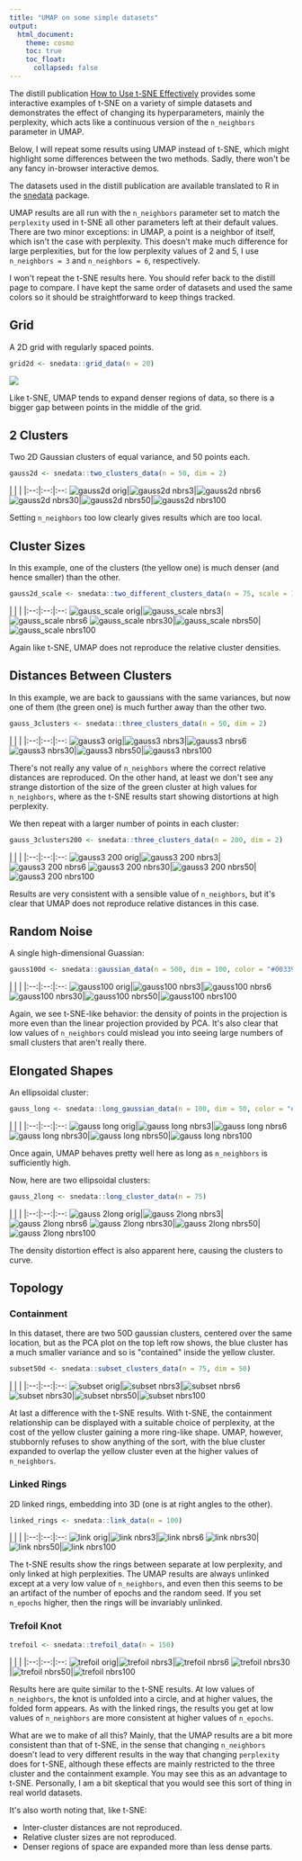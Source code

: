 ```yaml
---
title: "UMAP on some simple datasets"
output:
  html_document:
    theme: cosmo
    toc: true
    toc_float:
      collapsed: false
---
```


The distill publication 
[How to Use t-SNE Effectively](https://distill.pub/2016/misread-tsne/) provides
some interactive examples of t-SNE on a variety of simple datasets and
demonstrates the effect of changing its hyperparameters, mainly the perplexity,
which acts like a continuous version of the `n_neighbors` parameter in UMAP.

Below, I will repeat some results using UMAP instead of t-SNE, which might
highlight some differences between the two methods. Sadly, there won't be any
fancy in-browser interactive demos.

The datasets used in the distill publication are available translated to R in
the [snedata](https://github.com/jlmelville/snedata) package.

UMAP results are all run with the `n_neighbors` parameter set to match the 
`perplexity` used in t-SNE all other parameters left at their default values.
There are two minor exceptions: in UMAP, a point is a neighbor of itself, 
which isn't the case with perplexity. This doesn't make much difference for
large perplexities, but for the low perplexity values of 2 and 5, I use
`n_neighbors = 3` and `n_neighbors = 6`, respectively.

I won't repeat the t-SNE results here. You should refer back to the distill
page to compare. I have kept the same order of datasets and used the same colors
so it should be straightforward to keep things tracked.

## Grid

A 2D grid with regularly spaced points.

```R
grid2d <- snedata::grid_data(n = 20)
```

![](../img/simple/grid2d.png)

Like t-SNE, UMAP tends to expand denser regions of data, so there is a bigger
gap between points in the middle of the grid.

## 2 Clusters

Two 2D Gaussian clusters of equal variance, and 50 points each.

```R
gauss2d <- snedata::two_clusters_data(n = 50, dim = 2)
```

| | | 
|:--:|:--:|:--:
![gauss2d orig](../img/simple/gauss2d_orig.png)|![gauss2d nbrs3](../img/simple/gauss2d_nbrs3.png)|![gauss2d nbrs6](../img/simple/gauss2d_nbrs6.png)
![gauss2d nbrs30](../img/simple/gauss2d_nbrs30.png)|![gauss2d nbrs50](../img/simple/gauss2d_nbrs50.png)|![gauss2d nbrs100](../img/simple/gauss2d_nbrs100.png)

Setting `n_neighbors` too low clearly gives results which are too local.

## Cluster Sizes

In this example, one of the clusters (the yellow one) is much denser (and hence
smaller) than the other.

```R
gauss2d_scale <- snedata::two_different_clusters_data(n = 75, scale = 10, dim = 2)
```

| | | 
|:--:|:--:|:--:
![gauss_scale orig](../img/simple/gauss_scale_orig.png)|![gauss_scale nbrs3](../img/simple/gauss_scale_nbrs3.png)|![gauss_scale nbrs6](../img/simple/gauss_scale_nbrs6.png)
![gauss_scale nbrs30](../img/simple/gauss_scale_nbrs30.png)|![gauss_scale nbrs50](../img/simple/gauss_scale_nbrs50.png)|![gauss_scale nbrs100](../img/simple/gauss_scale_nbrs100.png)

Again like t-SNE, UMAP does not reproduce the relative cluster densities.

## Distances Between Clusters

In this example, we are back to gaussians with the same variances, but now
one of them (the green one) is much further away than the other two.

```R
gauss_3clusters <- snedata::three_clusters_data(n = 50, dim = 2)
```

| | | 
|:--:|:--:|:--:
![gauss3 orig](../img/simple/gauss3_orig.png)|![gauss3 nbrs3](../img/simple/gauss3_nbrs3.png)|![gauss3 nbrs6](../img/simple/gauss3_nbrs6.png)
![gauss3 nbrs30](../img/simple/gauss3_nbrs30.png)|![gauss3 nbrs50](../img/simple/gauss3_nbrs50.png)|![gauss3 nbrs100](../img/simple/gauss3_nbrs100.png)

There's not really any value of `n_neighbors` where the correct relative
distances are reproduced. On the other hand, at least we don't see any strange
distortion of the size of the green cluster at high values for `n_neighbors`,
where as the t-SNE results start showing distortions at high perplexity.

We then repeat with a larger number of points in each cluster:

```R
gauss_3clusters200 <- snedata::three_clusters_data(n = 200, dim = 2)
```

| | | 
|:--:|:--:|:--:
![gauss3 200 orig](../img/simple/gauss3_200_orig.png)|![gauss3 200 nbrs3](../img/simple/gauss3_200_nbrs3.png)|![gauss3 200 nbrs6](../img/simple/gauss3_200_nbrs6.png)
![gauss3 200 nbrs30](../img/simple/gauss3_200_nbrs30.png)|![gauss3 200 nbrs50](../img/simple/gauss3_200_nbrs50.png)|![gauss3 200 nbrs100](../img/simple/gauss3_200_nbrs100.png)

Results are very consistent with a sensible value of `n_neighbors`, but it's 
clear that UMAP does not reproduce relative distances in this case.

## Random Noise

A single high-dimensional Guassian:

```R
gauss100d <- snedata::gaussian_data(n = 500, dim = 100, color = "#003399")
```

| | | 
|:--:|:--:|:--:
![gauss100 orig](../img/simple/gauss100_orig.png)|![gauss100 nbrs3](../img/simple/gauss100_nbrs3.png)|![gauss100 nbrs6](../img/simple/gauss100_nbrs6.png)
![gauss100 nbrs30](../img/simple/gauss100_nbrs30.png)|![gauss100 nbrs50](../img/simple/gauss100_nbrs50.png)|![gauss100 nbrs100](../img/simple/gauss100_nbrs100.png)

Again, we see t-SNE-like behavior: the density of points in the projection
is more even than the linear projection provided by PCA. It's also clear that
low values of `n_neighbors` could mislead you into seeing large numbers of 
small clusters that aren't really there.

## Elongated Shapes

An ellipsoidal cluster:

```R
gauss_long <- snedata::long_gaussian_data(n = 100, dim = 50, color = "#003399")
```

| | | 
|:--:|:--:|:--:
![gauss long orig](../img/simple/gauss_long_orig.png)|![gauss long nbrs3](../img/simple/gauss_long_nbrs3.png)|![gauss long nbrs6](../img/simple/gauss_long_nbrs6.png)
![gauss long nbrs30](../img/simple/gauss_long_nbrs30.png)|![gauss long nbrs50](../img/simple/gauss_long_nbrs50.png)|![gauss long nbrs100](../img/simple/gauss_long_nbrs100.png)

Once again, UMAP behaves pretty well here as long as `n_neighbors` is 
sufficiently high.

Now, here are two ellipsoidal clusters:

```R
gauss_2long <- snedata::long_cluster_data(n = 75)
```
| | | 
|:--:|:--:|:--:
![gauss 2long orig](../img/simple/gauss_2long_orig.png)|![gauss 2long nbrs3](../img/simple/gauss_2long_nbrs3.png)|![gauss 2long nbrs6](../img/simple/gauss_2long_nbrs6.png)
![gauss 2long nbrs30](../img/simple/gauss_2long_nbrs30.png)|![gauss 2long nbrs50](../img/simple/gauss_2long_nbrs50.png)|![gauss 2long nbrs100](../img/simple/gauss_2long_nbrs100.png)

The density distortion effect is also apparent here, causing the clusters to 
curve. 

## Topology

### Containment

In this dataset, there are two 50D gaussian clusters, centered over the same 
location, but as the PCA plot on the top left row shows, the blue cluster has
a much smaller variance and so is "contained" inside the yellow cluster.

```R
subset50d <- snedata::subset_clusters_data(n = 75, dim = 50)
```

| | | 
|:--:|:--:|:--:
![subset orig](../img/simple/subset_orig.png)|![subset nbrs3](../img/simple/subset_nbrs3.png)|![subset nbrs6](../img/simple/subset_nbrs6.png)
![subset nbrs30](../img/simple/subset_nbrs30.png)|![subset nbrs50](../img/simple/subset_nbrs50.png)|![subset nbrs100](../img/simple/subset_nbrs100.png)

At last a difference with the t-SNE results. With t-SNE, the containment 
relationship can be displayed with a suitable choice of perplexity, at the cost
of the yellow cluster gaining a more ring-like shape. UMAP, however, stubbornly
refuses to show anything of the sort, with the blue cluster expanded to overlap
the yellow cluster even at the higher values of `n_neighbors`.

### Linked Rings

2D linked rings, embedding into 3D (one is at right angles to the other).

```R
linked_rings <- snedata::link_data(n = 100)
```

| | | 
|:--:|:--:|:--:
![link orig](../img/simple/link_orig.png)|![link nbrs3](../img/simple/link_nbrs3.png)|![link nbrs6](../img/simple/link_nbrs6.png)
![link nbrs30](../img/simple/link_nbrs30.png)|![link nbrs50](../img/simple/link_nbrs50.png)|![link nbrs100](../img/simple/link_nbrs100.png)

The t-SNE results show the rings between separate at low perplexity, and only
linked at high perplexities. The UMAP results are always unlinked except at a
very low value of `n_neighbors`, and even then this seems to be an artifact of
the number of epochs and the random seed. If you set `n_epochs` higher, then the
rings will be invariably unlinked.

### Trefoil Knot

```R
trefoil <- snedata::trefoil_data(n = 150)
```

| | | 
|:--:|:--:|:--:
![trefoil orig](../img/simple/trefoil_orig.png)|![trefoil nbrs3](../img/simple/trefoil_nbrs3.png)|![trefoil nbrs6](../img/simple/trefoil_nbrs6.png)
![trefoil nbrs30](../img/simple/trefoil_nbrs30.png)|![trefoil nbrs50](../img/simple/trefoil_nbrs50.png)|![trefoil nbrs100](../img/simple/trefoil_nbrs100.png)

Results here are quite similar to the t-SNE results. At low values of
`n_neighbors`, the knot is unfolded into a circle, and at higher values, the
folded form appears. As with the linked rings, the results you get at
low values of `n_neighbors` are more consistent at higher values of `n_epochs`.

What are we to make of all this? Mainly, that the UMAP results are a bit more
consistent than that of t-SNE, in the sense that changing `n_neighbors` doesn't
lead to very different results in the way that changing `perplexity` does for
t-SNE, although these effects are mainly restricted to the three cluster and
the containment example. You may see this as an advantage to t-SNE. Personally,
I am a bit skeptical that you would see this sort of thing in real world 
datasets.

It's also worth noting that, like t-SNE: 

* Inter-cluster distances are not reproduced.
* Relative cluster sizes are not reproduced.
* Denser regions of space are expanded more than less dense parts.
